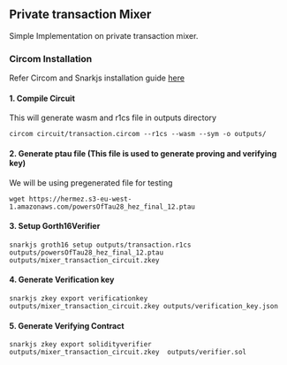 ## Private transaction Mixer
Simple Implementation on private transaction mixer.

### Circom Installation
Refer Circom and Snarkjs installation guide [here](https://docs.circom.io/getting-started/installation/)

#### 1. Compile Circuit
This will generate wasm and r1cs file in outputs directory
```
circom circuit/transaction.circom --r1cs --wasm --sym -o outputs/
```

#### 2. Generate ptau file (This file is used to generate proving and verifying key)
We will be using pregenerated file for testing
```
wget https://hermez.s3-eu-west-1.amazonaws.com/powersOfTau28_hez_final_12.ptau
```

#### 3. Setup Gorth16Verifier
```
snarkjs groth16 setup outputs/transaction.r1cs outputs/powersOfTau28_hez_final_12.ptau outputs/mixer_transaction_circuit.zkey
```

#### 4. Generate Verification key
```
snarkjs zkey export verificationkey outputs/mixer_transaction_circuit.zkey outputs/verification_key.json
```

#### 5. Generate Verifying Contract
```
snarkjs zkey export solidityverifier outputs/mixer_transaction_circuit.zkey  outputs/verifier.sol
```
